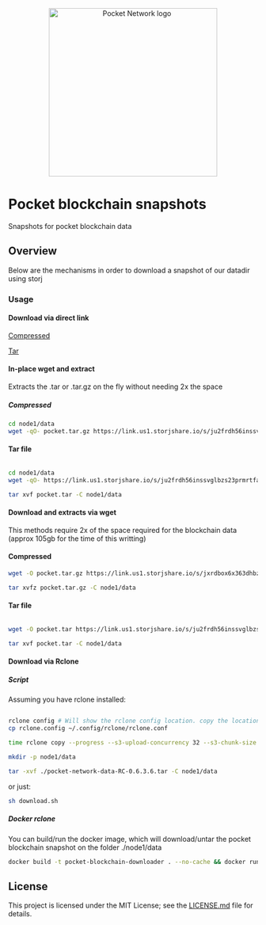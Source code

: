 
<div align="center">
  <a href="https://www.pokt.network">
    <img src="https://user-images.githubusercontent.com/16605170/74199287-94f17680-4c18-11ea-9de2-b094fab91431.png" alt="Pocket Network logo" width="340"/>
  </a>
</div>

# Pocket blockchain snapshots 
Snapshots for pocket blockchain data


## Overview
Below are the mechanisms in order to download a snapshot of our datadir using storj

### Usage 

#### Download via direct link


[Compressed]( https://link.us1.storjshare.io/s/jxrdbox6x363dhbzrfre5achvxbq/pocket-public-blockchains/pocket-network-data-1222-rc-0.6.3.6.tar.gz )

[Tar]( https://link.us1.storjshare.io/s/ju2frdh56inssvglbzs23prmrtfa/pocket-public-blockchains/pocket-network-data-1222-rc-0.6.3.6.tar )


#### In-place wget and extract

Extracts the .tar or .tar.gz on the fly without needing 2x the space


##### Compressed

```bash
cd node1/data
wget -qO- pocket.tar.gz https://link.us1.storjshare.io/s/ju2frdh56inssvglbzs23prmrtfa/pocket-public-blockchains/pocket-network-data-1222-rc-0.6.3.6.tar xvfz -

```

#### Tar file

```bash

cd node1/data
wget -qO- https://link.us1.storjshare.io/s/ju2frdh56inssvglbzs23prmrtfa/pocket-public-blockchains/pocket-network-data-1222-rc-0.6.3.6.tar xvfz -

tar xvf pocket.tar -C node1/data 

```


#### Download and extracts via wget


This methods require 2x of the space required for the blockchain data (approx 105gb for the time of this writting)


#### Compressed


```bash
wget -O pocket.tar.gz https://link.us1.storjshare.io/s/jxrdbox6x363dhbzrfre5achvxbq/pocket-public-blockchains/pocket-network-data-1222-rc-0.6.3.6.tar.gz

tar xvfz pocket.tar.gz -C node1/data

```

#### Tar file

```bash

wget -O pocket.tar https://link.us1.storjshare.io/s/ju2frdh56inssvglbzs23prmrtfa/pocket-public-blockchains/pocket-network-data-1222-rc-0.6.3.6.tar

tar xvf pocket.tar -C node1/data

```

#### Download via Rclone 

##### Script 

Assuming you have rclone installed: 


```bash

rclone config # Will show the rclone config location. copy the location and replace it with our rclone.config
cp rclone.config ~/.config/rclone/rclone.conf 

time rclone copy --progress --s3-upload-concurrency 32 --s3-chunk-size 256M  downloader:pocket-public-blockchains/pocket-network-data-1222-rc-0.6.3.6.tar ./

mkdir -p node1/data

tar -xvf ./pocket-network-data-RC-0.6.3.6.tar -C node1/data

```

or just:

```bash
sh download.sh 
```

##### Docker rclone

You can build/run the docker image, which will download/untar the pocket blockchain snapshot on the folder ./node1/data


```bash
docker build -t pocket-blockchain-downloader . --no-cache && docker run -v  $(pwd)/node1/:/root/node1  -it pocket-blockchain-downloader
``` 


## License

This project is licensed under the MIT License; see the [LICENSE.md](LICENSE.md) file for details.
